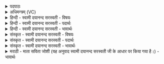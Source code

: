 <details><summary>पदपाठः</summary>

दी॒र्घायु॒रिति॑ दी॒र्घऽआ॑युः। ते॒। ओ॒ष॒धे॒। ख॒नि॒ता। यस्मै॑। च॒। त्वा॒। खना॑मि। अ॒हम्। अथो॒ऽइत्यथो॑। त्वम्। दी॒र्घायु॒रिति॑ दी॒र्घऽआ॑युः। भू॒त्वा। श॒तव॒ल्शेति॑ श॒तऽव॑ल्शा। वि। रो॒ह॒ता॒त्। १००।
</details>

<details><summary>अधिमन्त्रम् (VC)</summary>

- वैद्या देवताः
- वरुण ऋषिः
- विराड्बृहती
- मध्यमः
</details>

<details><summary>हिन्दी - स्वामी दयानन्द सरस्वती - विषयः</summary>

मनुष्य कैसे हो के दूसरों को कैसे करें, यह विषय अगले मन्त्र में कहा है ॥
</details>

<details><summary>हिन्दी - स्वामी दयानन्द सरस्वती - पदार्थः</summary>

पदार्थान्वयभाषाः -  हे (ओषधे) ओषधि के तुल्य ओषधियों के गुण-दोष जाननेहारे पुरुष ! जिससे (ते) तेरी जिस ओषधि का (खनिता) सेवन करने हारा (अहम्) मैं (यस्मै) जिस प्रयोजन के लिये (च) और जिस पुरुष के लिये (खनामि) खोदूँ, उससे तू (दीर्घायुः) अधिक अवस्थावाला हो, (अथो) और (दीर्घायुः) बड़ी अवस्थावाला (भूत्वा) होकर (त्वम्) तू जो (शतवल्शा) बहुत अङ्कुरों से युक्त ओषधि है, (त्वा) उसको सेवन करके सुखी हो और (वि, रोहतात्) प्रसिद्ध हो ॥१०० ॥
</details>

<details><summary>हिन्दी - स्वामी दयानन्द सरस्वती - भावार्थः</summary>

भावार्थभाषाः -  हे मनुष्यो ! तुम लोग ओषधियों के सेवन से अधिक अवस्थावाले होओ और धर्म का आचरण करने हारे सब मनुष्यों को ओषधियों के सेवन से दीर्घ अवस्थावाले करो ॥१०० ॥
</details>

<details><summary>संस्कृत - स्वामी दयानन्द सरस्वती - विषयः</summary>

मनुष्याः कथं भूत्वा स्वभिन्नान् कथं कुर्युरित्याह ॥
</details>

<details><summary>संस्कृत - स्वामी दयानन्द सरस्वती - पदार्थः</summary>

पदार्थान्वयभाषाः -  हे ओषधे ओषध इव मनुष्य ! यस्य ते तव यामोषधीं खनिताऽहं यस्मै च खनामि, तया त्वं दीर्घायुर्भव, दीर्घार्युर्भूत्वाथो त्वं या शतवल्शौषधी वर्त्तते, त्वा तां सेवित्वाऽथ सुखी भव, तथा विरोहतात् ॥१०० ॥
</details>

<details><summary>संस्कृत - स्वामी दयानन्द सरस्वती - भावार्थः</summary>

भावार्थभाषाः -  हे मनुष्याः ! यूयमोषधिसेवनेन दीर्घायुषो भवत। धर्माचारिणश्च भूत्वा सर्वानोषधिसेवनेनेदृशान् कुरुत ॥१०० ॥
</details>

<details><summary>मराठी - माता सविता जोशी (यह अनुवाद स्वामी दयानन्द सरस्वती जी के आधार पर किया गया है।) - भावार्थः</summary>

भावार्थभाषाः -  हे माणसांनो ! तुम्ही औषधांचे सेवन करून अधिक आयुष्य वाढवा व धर्माचे आचरण करून सर्व माणसांनाही औषधांचे सेवन करावयास लावून दीर्घायू करा.
</details>